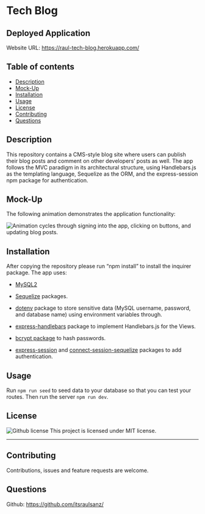 # Tech Blog

## Deployed Application

  Website URL: <a href="https://raul-tech-blog.herokuapp.com/">https://raul-tech-blog.herokuapp.com/</a>

## Table of contents

- [Description](#description)
- [Mock-Up](#mock-up)
- [Installation](#installation)
- [Usage](#usage)
- [License](#license)
- [Contributing](#contributing)
- [Questions](#questions)


## Description

This repository contains a CMS-style blog site where users can publish their blog posts and comment on other developers’ posts as well. The app follows the MVC paradigm in its architectural structure, using Handlebars.js as the templating language, Sequelize as the ORM, and the express-session npm package for authentication.

## Mock-Up

The following animation demonstrates the application functionality:

![Animation cycles through signing into the app, clicking on buttons, and updating blog posts.](./assets/blog.gif) 

## Installation

After copying the repository please run “npm install” to install the inquirer package.
The app uses:

- [MySQL2](https://www.npmjs.com/package/mysql)

- [Sequelize](https://www.npmjs.com/package/sequelize) packages.

- [dotenv](https://www.npmjs.com/package/dotenv) package to store sensitive data (MySQL username, password, and database name) using environment variables through.

- [express-handlebars](https://www.npmjs.com/package/express-handlebars) package to implement Handlebars.js for the Views.

- [bcrypt package](https://www.npmjs.com/package/bcrypt) to hash passwords.

- [express-session](https://www.npmjs.com/package/express-session) and [connect-session-sequelize](https://www.npmjs.com/package/connect-session-sequelize) packages to add authentication.

## Usage

Run `npm run seed` to seed data to your database so that you can test your routes. Then run the server `npm run dev`.


## License

![Github license](https://img.shields.io/badge/license-MIT-blue.svg)
This project is licensed under MIT license.

---

## Contributing

Contributions, issues and feature requests are welcome.

## Questions

Github: <a href="https://github.com/itsraulsanz/">https://github.com/itsraulsanz/</a><br />

